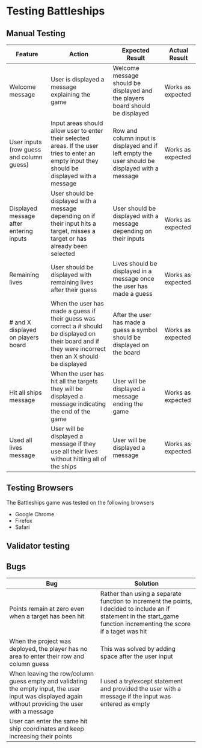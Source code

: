 # Testing Battleships
## Manual Testing
| **Feature**   | **Action**                    | **Expected Result**          | **Actual Result** |
| ------------- | ----------------------------- | ---------------------------- | ----------------- |
| Welcome message | User is displayed a message explaining the game | Welcome message should be displayed and the players board should be displayed | Works as expected |
| User inputs (row guess and column guess) | Input areas should allow user to enter their selected areas. If the user tries to enter an empty input they should be displayed with a message | Row and column input is displayed and if left empty the user should be displayed with a message | Works as expected |
|Displayed message after entering inputs | User should be displayed with a message depending on if their input hits a target, misses a target or has already been selected | User should be displayed with a message depending on their inputs | Works as expected
| Remaining lives | User should be displayed with remaining lives after their guess | Lives should be displayed in a message once the user has made a guess | Works as expected
| # and X displayed on players board | When the user has made a guess if their guess was correct a # should be displayed on their board and if they were incorrect then an X should be displayed | After the user has made a guess a symbol should be displayed on the board | Works as expected |
| Hit all ships message | When the user has hit all the targets they will be displayed a message indicating the end of the game | User will be displayed a message ending the game | Works as expected
| Used all lives message | User will be displayed a message if they use all their lives without hitting all of the ships | User will be displayed a message | Works as expected |

## Testing Browsers
The Battleships game was tested on the following browsers
- Google Chrome
- Firefox
- Safari

## Validator testing

## Bugs
| **Bug**   | **Solution**                    |
| ------------- | ----------------------------- |
| Points remain at zero even when a target has been hit | Rather than using a separate function to increment the points, I decided to include an if statement in the start_game function incrementing the score if a taget was hit |
| When the project was deployed, the player has no area to enter their row and column guess | This was solved by adding space after the user input|
| When leaving the row/column guess empty and validating the empty input, the user input was displayed again without providing the user with a message | I used a try/except statement and provided the user with a message if the input was entered as empty |
| User can enter the same hit ship coordinates and keep increasing their points |